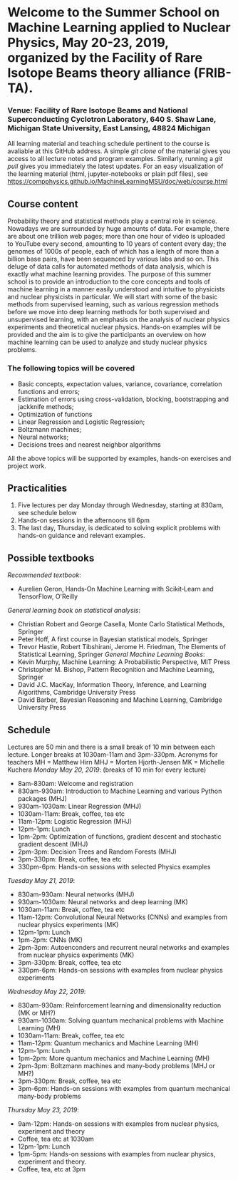 # Welcome to the Summer School on Machine Learning applied to Nuclear Physics, May 20-23, 2019, organized by the Facility of Rare Isotope Beams theory alliance (FRIB-TA).

### Venue: Facility of Rare Isotope Beams and National Superconducting Cyclotron Laboratory, 640 S. Shaw Lane, Michigan State University, East Lansing, 48824 Michigan

All learning material and teaching schedule pertinent to the course is avaliable at this GitHub address. A simple _git clone_ of the material gives you access to all lecture notes and program examples. Similarly, running a _git pull_ gives you immediately the latest updates. For an easy visualization of the learning material (html, jupyter-notebooks or plain pdf files), see https://compphysics.github.io/MachineLearningMSU/doc/web/course.html

## Course content

Probability theory and statistical methods play a central role in science. Nowadays we are
surrounded by huge amounts of data. For example, there are about one trillion web pages; more than one
hour of video is uploaded to YouTube every second, amounting to 10 years of content every
day; the genomes of 1000s of people, each of which has a length of more than a billion  base pairs, have
been sequenced by various labs and so on.
This deluge of data calls for automated methods of data analysis, which is exactly what machine learning provides. 
The purpose of this summer school is to provide an introduction to the core concepts and tools of machine learning in a manner easily understood and intuitive to physicists and nuclear physicists in particular. We will start with some of the basic methods from supervised learning, such as various regression methods before we move into deep learning methods for both supervised and unsupervised learning, with an emphasis on the analysis of nuclear physics experiments and theoretical nuclear physics. 
Hands-on examples will be provided and the aim is to give the participants an overview on how machine learning can be used to analyze and study nuclear physics problems. 

###  The following topics will be covered
- Basic concepts, expectation values, variance, covariance, correlation functions and errors;
- Estimation of errors using cross-validation, blocking, bootstrapping and jackknife methods;
- Optimization of functions
- Linear Regression and Logistic Regression;
- Boltzmann machines;
- Neural networks;
- Decisions trees and nearest neighbor algorithms

All the above topics will be supported by examples, hands-on exercises and project work.


## Practicalities

1. Five lectures per day Monday through Wednesday, starting at 830am, see schedule below
2. Hands-on sessions in the afternoons till 6pm
3. The last day, Thursday, is dedicated to solving explicit problems with hands-on guidance and relevant examples.


## Possible textbooks

_Recommended textbook_:
- Aurelien Geron, Hands‑On Machine Learning with Scikit‑Learn and TensorFlow, O'Reilly

_General learning book on statistical analysis_:
- Christian Robert and George Casella, Monte Carlo Statistical Methods, Springer
- Peter Hoff, A first course in Bayesian statistical models, Springer
- Trevor Hastie, Robert Tibshirani, Jerome H. Friedman, The Elements of Statistical Learning, Springer
_General Machine Learning Books_:
- Kevin Murphy, Machine Learning: A Probabilistic Perspective, MIT Press
- Christopher M. Bishop, Pattern Recognition and Machine Learning, Springer
- David J.C. MacKay, Information Theory, Inference, and Learning Algorithms, Cambridge University Press
- David Barber, Bayesian Reasoning and Machine Learning, Cambridge University Press 

## Schedule

Lectures are 50 min and there is a small break of 10 min between each lecture. Longer breaks at 1030am-11am and 3pm-330pm.
Acronyms for teachers
MH = Matthew Hirn
MHJ = Morten Hjorth-Jensen
MK = Michelle Kuchera
_Monday May 20, 2019_:  (breaks of 10 min for every lecture)

- 8am-830am: Welcome and registration
- 830am-930am: Introduction to Machine Learning and various Python packages (MHJ)
- 930am-1030am: Linear Regression  (MHJ)
- 1030am-11am: Break, coffee, tea etc
- 11am-12pm: Logistic Regression (MHJ)
- 12pm-1pm: Lunch
- 1pm-2pm: Optimization of functions, gradient descent and stochastic gradient descent (MHJ)
- 2pm-3pm: Decision Trees and Random Forests  (MHJ)
- 3pm-330pm: Break, coffee, tea etc
- 330pm-6pm: Hands-on sessions with selected Physics examples

_Tuesday May 21, 2019_:

- 830am-930am: Neural networks  (MHJ)
- 930am-1030am: Neural networks and deep learning  (MK)
- 1030am-11am: Break, coffee, tea etc
- 11am-12pm: Convolutional Neural Networks (CNNs) and examples from nuclear physics experiments (MK)
- 12pm-1pm: Lunch
- 1pm-2pm: CNNs (MK)
- 2pm-3pm: Autoenconders and recurrent neural networks and examples from nuclear physics experiments  (MK)
- 3pm-330pm: Break, coffee, tea etc
- 330pm-6pm: Hands-on sessions with examples from nuclear physics experiments

_Wednesday May 22, 2019_:

- 830am-930am: Reinforcement learning and dimensionality reduction  (MK or MH?)
- 930am-1030am: Solving quantum mechanical problems with Machine Learning  (MH)
- 1030am-11am: Break, coffee, tea etc
- 11am-12pm: Quantum mechanics and Machine Learning (MH)
- 12pm-1pm: Lunch
- 1pm-2pm:  More quantum mechanics and Machine Learning  (MH)
- 2pm-3pm:  Boltzmann machines and many-body problems  (MHJ or MH?)
- 3pm-330pm: Break, coffee, tea etc
- 3pm-6pm: Hands-on sessions with examples from quantum mechanical many-body problems

_Thursday May 23, 2019_:

- 9am-12pm: Hands-on sessions with examples from nuclear physics, experiment and theory
- Coffee, tea etc at 1030am
- 12pm-1pm: Lunch
- 1pm-5pm: Hands-on sessions with examples from nuclear physics, experiment and theory. 
- Coffee, tea, etc at 3pm
